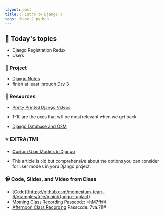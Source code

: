 ```yaml
---
layout: post
title: 🐴 Intro to Django 🐴 
tags: phase-2 python
---
```


## 📅 Today's topics

- Django Registration Redux
- Users


### 🎯  Project

- [Django Notes](https://classroom.github.com/a/Cvw9MLcs)
 - finish at least through Day 3

### 🔖 Resources

* [Pretty Printed Django Videos](https://www.youtube.com/playlist?list=PLXmMXHVSvS-DQfOsQdXkzEZyD0Vei7PKf)
- 1-10 are the ones that will be most relevant when we get back
* [Django Database and ORM](https://github.com/momentum-team-6/notes/blob/main/django-database.md)

### ⭐️ EXTRA/TMI
* [Custom User Models in Django](https://simpleisbetterthancomplex.com/tutorial/2016/07/22/how-to-extend-django-user-model.html)
- This article is old but comprehensive about the options you can consider for user models
in yoru Django project.

### 📹 Code, Slides, and Video from Class

* [Code]((https://github.com/momentum-team-6/examples/tree/main/django--uptact)
* [Morning Class Recording](https://us02web.zoom.us/rec/share/yauzW5FQq-dR6VuxqZVrqpCNeurSSnkBIwh_J_A8YZ5NO81he8oRhNGjdrQUW3XH.IKPwizKOKE3RosJ3) 
Passcode: =hM7fhf4 
* [Afternoon Class Recording](https://us02web.zoom.us/rec/share/IKEGx_eFqBa0kETIB8EZykNXIv0KgQQpMtKX7T60aqkOCP-pC-mKVTNo_cXqLf82.w51rD7bEP9mIqnnx) 
Passcode: 7va.7!1# 